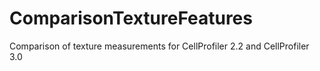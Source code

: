 # ComparisonTextureFeatures
Comparison of texture measurements for CellProfiler 2.2 and CellProfiler 3.0
